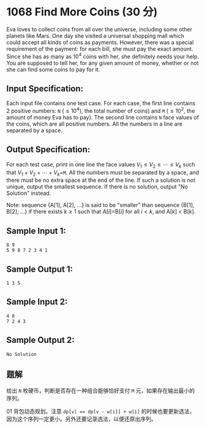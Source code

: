 # 1068 Find More Coins (30 分)

Eva loves to collect coins from all over the universe, including some other planets like Mars. One day she visited a universal shopping mall which could accept all kinds of coins as payments. However, there was a special requirement of the payment: for each bill, she must pay the exact amount. Since she has as many as $10^4$ coins with her, she definitely needs your help. You are supposed to tell her, for any given amount of money, whether or not she can find some coins to pay for it.

## Input Specification:

Each input file contains one test case. For each case, the first line contains 2 positive numbers: `N` ($≤10^4$), the total number of coins) and `M` ($≤10^2$, the amount of money Eva has to pay). The second line contains `N` face values of the coins, which are all positive numbers. All the numbers in a line are separated by a space.

## Output Specification:

For each test case, print in one line the face values $V_1≤V_2≤⋯≤V_k$ such that $V_1+V_2+⋯+V_k=$`M`. All the numbers must be separated by a space, and there must be no extra space at the end of the line. If such a solution is not unique, output the smallest sequence. If there is no solution, output "No Solution" instead.

Note: sequence {A[1], A[2], ...} is said to be "smaller" than sequence {B[1], B[2], ...} if there exists $k≥1$ such that A[$i$]=B[$i$] for all $i<k$, and A[$k$] < B[$k$].

## Sample Input 1:

```
8 9
5 9 8 7 2 3 4 1
```

## Sample Output 1:

```
1 3 5
```

## Sample Input 2:

```
4 8
7 2 4 3
```

## Sample Output 2:

```
No Solution
```

## 题解

给出 `N` 枚硬币，判断是否存在一种组合能够恰好支付 `M` 元，如果存在输出最小的序列。

01 背包动态规划。注意 `dp[v] == dp[v - w[i]] + w[i]` 的时候也要更新选法，因为这个序列一定更小。另外还要记录选法，以便还原出序列。
